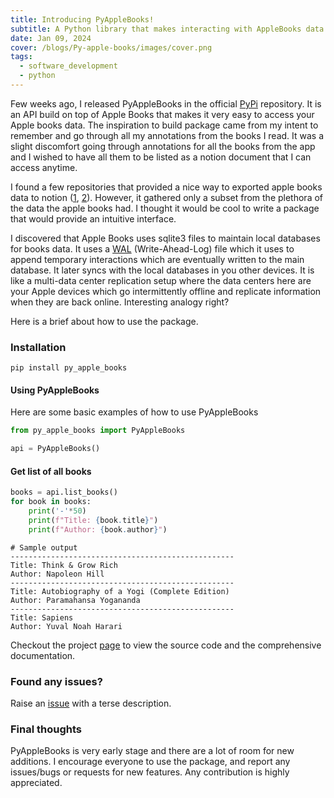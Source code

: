 ```yaml
---
title: Introducing PyAppleBooks!
subtitle: A Python library that makes interacting with AppleBooks data easy.
date: Jan 09, 2024
cover: /blogs/Py-apple-books/images/cover.png
tags:
  - software_development
  - python
---
```


Few weeks ago, I released PyAppleBooks in the official [PyPi](https://pypi.org/project/py-apple-books/) repository. It is an API build on top of Apple Books that makes it very easy to access your Apple books data. The inspiration to build package came from my intent to remember and go through all my annotations from the books I read. It was a slight discomfort going through annotations for all the books from the app and I wished to have all them to be listed as a notion document that I can access anytime.

I found a few repositories that provided a nice way to exported apple books data to notion ([1](https://github.com/subhamX/notion-easy-export), [2](https://github.com/matttrent/ibooks-highlights)). However, it gathered only a subset from the plethora of the data the apple books had. I thought it would be cool to write a package that would provide an intuitive interface.

I discovered that Apple Books uses sqlite3 files to maintain local databases for books data. It uses a [WAL](https://en.wikipedia.org/wiki/Write-ahead_logging) (Write-Ahead-Log) file which it uses to append temporary interactions which are eventually written to the main database. It later syncs with the local databases in you other devices. It is like a multi-data center replication setup where the data centers here are your Apple devices which go intermittently offline and replicate information when they are back online. Interesting analogy right?

Here is a brief about how to use the package.

### Installation

`pip install py_apple_books`

#### Using PyAppleBooks

Here are some basic examples of how to use PyAppleBooks

```python
from py_apple_books import PyAppleBooks

api = PyAppleBooks()
```

#### Get list of all books

```python
books = api.list_books()
for book in books:
    print('-'*50)
    print(f"Title: {book.title}")
    print(f"Author: {book.author}")
```

```
# Sample output
--------------------------------------------------
Title: Think & Grow Rich
Author: Napoleon Hill
--------------------------------------------------
Title: Autobiography of a Yogi (Complete Edition)
Author: Paramahansa Yogananda
--------------------------------------------------
Title: Sapiens
Author: Yuval Noah Harari
```

Checkout the project [page](https://github.com/vgnshiyer/py-apple-books) to view the source code and the comprehensive documentation.

### Found any issues?

Raise an [issue](https://github.com/vgnshiyer/py-apple-books/issues) with a terse description.

### Final thoughts

PyAppleBooks is very early stage and there are a lot of room for new additions. I encourage everyone to use the package, and report any issues/bugs or requests for new features. Any contribution is highly appreciated.
